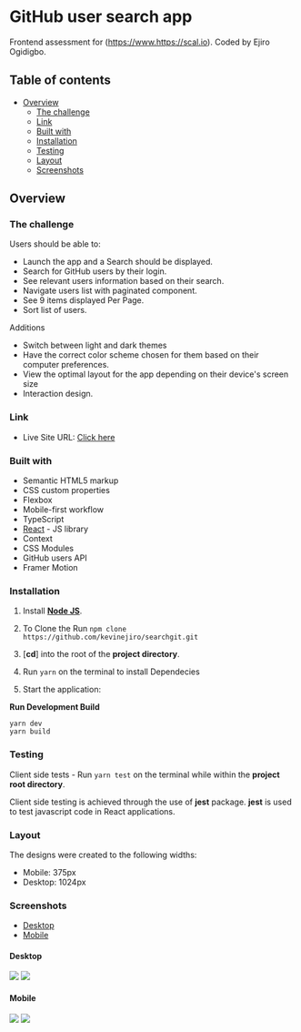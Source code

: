 # GitHub user search app

Frontend assessment for (https://www.https://scal.io). Coded by Ejiro Ogidigbo.

## Table of contents

- [Overview](#overview)
  - [The challenge](#the-challenge)
  - [Link](#link)
  - [Built with](#built-with)
  - [Installation](#Installation)
  - [Testing](#Testing)
  - [Layout](#layout)
  - [Screenshots](#screenshots)

## Overview

### The challenge

Users should be able to:

- Launch the app and a Search should be displayed.
- Search for GitHub users by their login.
- See relevant users information based on their search.
- Navigate users list with paginated component.
- See 9 items displayed Per Page.
- Sort list of users.

Additions

- Switch between light and dark themes
- Have the correct color scheme chosen for them based on their computer preferences.
- View the optimal layout for the app depending on their device's screen size
- Interaction design.

### Link

- Live Site URL: [Click here](https://nervous-hugle-48e783.netlify.app)

### Built with

- Semantic HTML5 markup
- CSS custom properties
- Flexbox
- Mobile-first workflow
- TypeScript
- [React](https://reactjs.org/) - JS library
- Context
- CSS Modules
- GitHub users API
- Framer Motion

### Installation

1. Install [**Node JS**](https://nodejs.org/en/).
1. To Clone the Run `npm clone https://github.com/kevinejiro/searchgit.git`
1. [**cd**] into the root of the **project directory**.
1. Run `yarn` on the terminal to install Dependecies

1. Start the application:

**Run Development Build**

```
yarn dev
yarn build
```

### Testing

Client side tests - Run `yarn test` on the terminal while within the **project root directory**.

Client side testing is achieved through the use of **jest** package. **jest** is used to test javascript code in React applications.

### Layout

The designs were created to the following widths:

- Mobile: 375px
- Desktop: 1024px

### Screenshots

- [Desktop](#desktop)
- [Mobile](#mobile)

#### Desktop

![](./screenshots/desktop-design-light-theme.png)
![](./screenshots/desktop-design-dark-theme.png)

#### Mobile

![](./screenshots/mobile-design-light-theme.png)
![](./screenshots/mobile-design-dark-theme.png)
